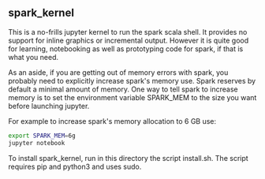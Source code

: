
## spark\_kernel

This is a no-frills jupyter kernel to run the spark scala shell.  It provides no support
for inline graphics or incremental output.  However it is quite good for learning,
notebooking as well as prototyping code for spark, if that is what you need.

As an aside, if you are getting out of memory errors with spark, you probably need to
explicitly increase spark's memory use.  Spark reserves by default a minimal amount 
of memory.  One way to tell spark to increase memory is to set the environment variable 
SPARK\_MEM to the size you want before launching jupyter.

For example to increase spark's memory allocation to 6 GB use:

```bash
export SPARK_MEM=6g
jupyter notebook
```

To install spark\_kernel, run in this directory the script install.sh.
The script requires pip and python3 and uses sudo.

